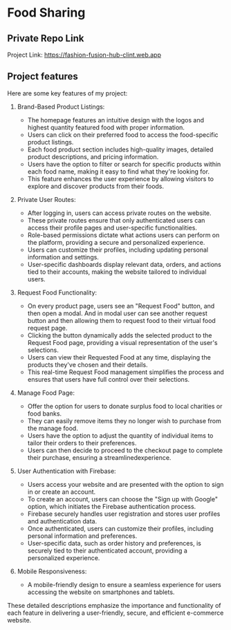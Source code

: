 # Food Sharing

## Private Repo Link
Project Link: [https://fashion-fusion-hub-clint.web.app ](https://fashion-fusion-hub-clint.web.app )



## Project features

Here are some key features of my project:

1. Brand-Based Product Listings:

    * The homepage features an intuitive design with the logos and highest quantity featured food with proper information.
    * Users can click on their preferred food to access the food-specific product listings.
    * Each food product section includes high-quality images, detailed product descriptions, and pricing information.
    * Users have the option to filter or search for specific products within each food name, making it easy to find what they're looking for.
    * This feature enhances the user experience by allowing visitors to explore and discover products from their foods.

2. Private User Routes:

    * After logging in, users can access private routes on the website.
    * These private routes ensure that only authenticated users can access their profile pages and user-specific functionalities.
    * Role-based permissions dictate what actions users can perform on the platform, providing a secure and personalized experience.
    * Users can customize their profiles, including updating personal information and settings.
    * User-specific dashboards display relevant data, orders, and actions tied to their accounts, making the website tailored to individual users.


3. Request Food Functionality:

    * On every product page, users see an "Request Food" button, and then open a modal. And in modal user can see another request button and then allowing them to request food to their virtual food request page.
    * Clicking the button dynamically adds the selected product to the Request Food page, providing a visual representation of the user's selections.
    * Users can view their Requested Food at any time, displaying the products they've chosen and their details.
    * This real-time Request Food management simplifies the process and ensures that users have full control over their selections.


4. Manage Food Page:

    * Offer the option for users to donate surplus food to local charities or food banks.
    * They can easily remove items they no longer wish to purchase from the manage food.
    * Users have the option to adjust the quantity of individual items to tailor their orders to their preferences.
    * Users can then decide to proceed to the checkout page to complete their purchase, ensuring a streamlinedexperience.



5. User Authentication with Firebase:

    * Users access your website and are presented with the option to sign in or create an account.
    * To create an account, users can choose the "Sign up with Google" option, which initiates the Firebase authentication process.
    * Firebase securely handles user registration and stores user profiles and authentication data.
    * Once authenticated, users can customize their profiles, including personal information and preferences.
    * User-specific data, such as order history and preferences, is securely tied to their authenticated account, providing a personalized experience.


6. Mobile Responsiveness:

    * A mobile-friendly design to ensure a seamless experience for users accessing the website on smartphones and tablets.


These detailed descriptions emphasize the importance and functionality of each feature in delivering a user-friendly, secure, and efficient e-commerce website.